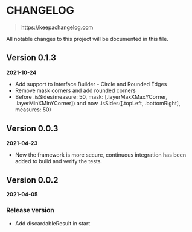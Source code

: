 # CHANGELOG
> https://keepachangelog.com

All notable changes to this project will be documented in this file.

## Version 0.1.3
**2021-10-24**

- Add support to Interface Builder - Circle and Rounded Edges
- Remove mask corners and add rounded corners
- Before .isSides(measure: 50, mask: [.layerMaxXMaxYCorner, .layerMinXMinYCorner]) and
now .isSides([.topLeft, .bottomRight], measures: 50)

## Version 0.0.3
**2021-04-23**

- Now the framework is more secure, continuous integration has been added to build and verify the tests.

## Version 0.0.2
**2021-04-05**

### Release version

- Add discardableResult in start
